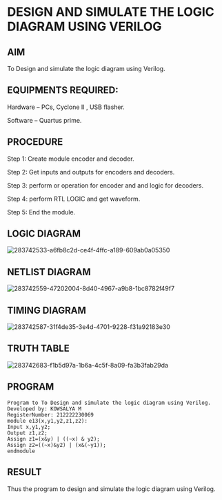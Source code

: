 # DESIGN AND SIMULATE THE LOGIC DIAGRAM USING VERILOG

## AIM
To Design and simulate the logic diagram using Verilog.

## EQUIPMENTS REQUIRED:
Hardware – PCs, Cyclone II , USB flasher.

Software – Quartus prime.

## PROCEDURE
Step 1: Create module encoder and decoder.

Step 2: Get inputs and outputs for encoders and decoders.

Step 3: perform or operation for encoder and and logic for decoders.

Step 4: perform RTL LOGIC and get waveform.

Step 5: End the module.

## LOGIC DIAGRAM
![283742533-a6fb8c2d-ce4f-4ffc-a189-609ab0a05350](https://github.com/Kowsalyasathya/Simulation-project--Digital-Electronics/assets/118671457/f0ef6024-f19e-41a2-ad3c-2879ac475d7e)

## NETLIST DIAGRAM
![283742559-47202004-8d40-4967-a9b8-1bc8782f49f7](https://github.com/Kowsalyasathya/Simulation-project--Digital-Electronics/assets/118671457/b6420536-5b5d-4f30-95d0-22d00d2e23c8)

## TIMING DIAGRAM
![283742587-31f4de35-3e4d-4701-9228-f31a92183e30](https://github.com/Kowsalyasathya/Simulation-project--Digital-Electronics/assets/118671457/ccf80159-4d07-4f3f-8efd-f5c562708b79)
## TRUTH TABLE
![283742683-f1b5d97a-1b6a-4c5f-8a09-fa3b3fab29da](https://github.com/Kowsalyasathya/Simulation-project--Digital-Electronics/assets/118671457/13ae21c4-fb44-42e6-bc13-10bd9c52a4a2)

## PROGRAM
```
Program to To Design and simulate the logic diagram using Verilog.
Developed by: KOWSALYA M
RegisterNumber: 212222230069
module e13(x,y1,y2,z1,z2):
Input x,y1,y2;
Output z1,z2;
Assign z1=(x&y) | ((~x) & y2);
Assign z2=((~x)&y2) | (x&(~y1));
endmodule
```
## RESULT
Thus the program to design and simulate the logic diagram using Verilog.
